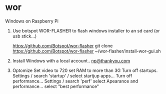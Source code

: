 # wor
Windows on Raspberry Pi

1) Use botspot WOR-FLASHER to flash windows installer to an sd card (or usb stick...)

    https://github.com/Botspot/wor-flasher
    git clone https://github.com/Botspot/wor-flasher
    ~/wor-flasher/install-wor-gui.sh


2) Install Windows with a local account..
      np@thankyou.com

3) Optomize
    Set video to 720
    set RAM to more than 3G
    Turn off startups. Settings / search 'startup' / select startjup apps...
    Turn off performance... Settings / search 'perf' select Apearance and performance...  select "best performance"
